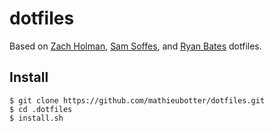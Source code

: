 # dotfiles

Based on [Zach Holman](https://github.com/holman/dotfiles), [Sam Soffes](https://github.com/soffes/dotfiles), and [Ryan Bates](http://github.com/ryanb/dotfiles) dotfiles.

## Install

    $ git clone https://github.com/mathieubotter/dotfiles.git
    $ cd .dotfiles
    $ install.sh
